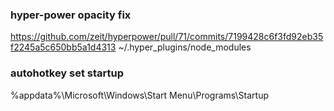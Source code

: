 ### hyper-power opacity fix
https://github.com/zeit/hyperpower/pull/71/commits/7199428c6f3fd92eb35f2245a5c650bb5a1d4313
~/.hyper_plugins/node_modules

### autohotkey set startup
%appdata%\Microsoft\Windows\Start Menu\Programs\Startup
